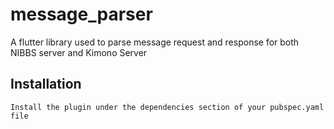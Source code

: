 # message_parser

A flutter library used to parse message request and response for both NIBBS server and Kimono Server

## Installation

```flutter
Install the plugin under the dependencies section of your pubspec.yaml file

